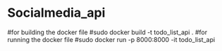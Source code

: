 # Socialmedia_api
#for building the docker file
#sudo docker build -t todo_list_api .
#for running the docker file
#sudo docker run -p 8000:8000 -it todo_list_api
